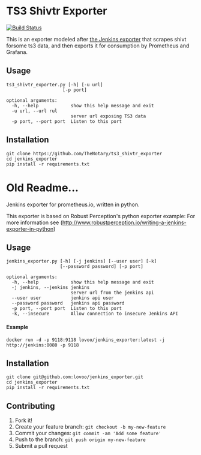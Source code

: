 # TS3 Shivtr Exporter
[![Build Status](https://api.travis-ci.org/lovoo/jenkins_exporter.svg?branch=travis_setup)](https://travis-ci.org/lovoo/jenkins_exporter)

This is an exporter modeled after [the Jenkins exporter](https://github.com/lovoo/jenkins_exporter) that scrapes shivt forsome ts3 data, and then exports it for consumption by Prometheus and Grafana.


## Usage

    ts3_shivtr_exporter.py [-h] [-u url]
                         [-p port]

    optional arguments:
      -h, --help            show this help message and exit
      -u url, --url rul
                            server url exposing TS3 data
      -p port, --port port  Listen to this port


## Installation

    git clone https://github.com/TheNotary/ts3_shivtr_exporter
    cd jenkins_exporter
    pip install -r requirements.txt















# Old Readme...

Jenkins exporter for prometheus.io, written in python.

This exporter is based on Robust Perception's python exporter example:
For more information see (http://www.robustperception.io/writing-a-jenkins-exporter-in-python)

## Usage

    jenkins_exporter.py [-h] [-j jenkins] [--user user] [-k]
                        [--password password] [-p port]

    optional arguments:
      -h, --help            show this help message and exit
      -j jenkins, --jenkins jenkins
                            server url from the jenkins api
      --user user           jenkins api user
      --password password   jenkins api password
      -p port, --port port  Listen to this port
      -k, --insecure        Allow connection to insecure Jenkins API

#### Example

    docker run -d -p 9118:9118 lovoo/jenkins_exporter:latest -j http://jenkins:8080 -p 9118


## Installation

    git clone git@github.com:lovoo/jenkins_exporter.git
    cd jenkins_exporter
    pip install -r requirements.txt

## Contributing

1. Fork it!
2. Create your feature branch: `git checkout -b my-new-feature`
3. Commit your changes: `git commit -am 'Add some feature'`
4. Push to the branch: `git push origin my-new-feature`
5. Submit a pull request
